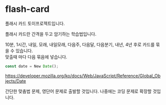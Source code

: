 # flash-card
플래시 카드 토이프로젝트입니다.  

플래시 카드란 간격을 두고 암기하는 학습법입니다.  

10분, 1시간, 내일, 모래, 내일모래, 다음주, 다음달, 다음분기, 내년, 4년 후로 카드를 묶을 수 있습니다.  
맞출때 마다 다음 묶음에 넣습니다.  



```JavaScript
const date = New Date();
```

https://developer.mozilla.org/ko/docs/Web/JavaScript/Reference/Global_Objects/Date

간단한 맞춤법 문제, 영단어 문제로 출발할 것입니다. 나중에는 코딩 문제로 확장할 것입니다.  
